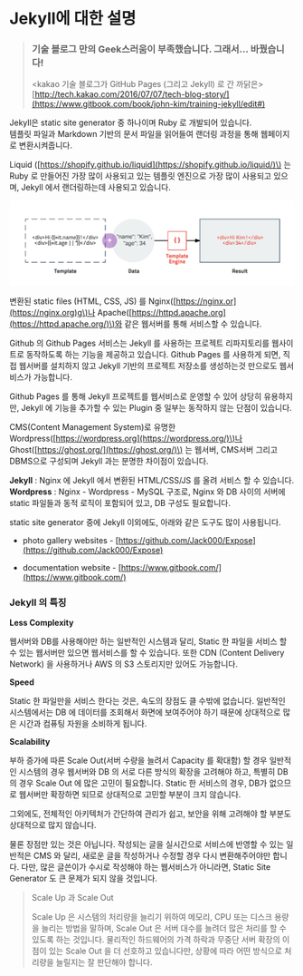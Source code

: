 # Jekyll에 대한 설명

> ### **기술 블로그 만의 Geek스러움이 부족했습니다. 그래서… 바꿨습니다!**
>
> &lt;kakao 기술 블로그가 GitHub Pages \(그리고 Jekyll\) 로 간 까닭은&gt;  
> [http://tech.kakao.com/2016/07/07/tech-blog-story/](https://www.gitbook.com/book/john-kim/training-jekyll/edit#)

Jekyll은 static site generator 중 하나이며 Ruby 로 개발되어 있습니다.  
템플릿 파일과 Markdown 기반의 문서 파일을 읽어들여 랜더링 과정을 통해 웹페이지로 변환시켜줍니다. 

Liquid \([https://shopify.github.io/liquid](https://shopify.github.io/liquid/)\) 는 Ruby 로 만들어진 가장 많이 사용되고 있는 템플릿 엔진으로 가장 많이 사용되고 있으며, Jekyll 에서 랜더링하는데 사용되고 있습니다.

![](/images/template-engine.png)

변환된 static files \(HTML, CSS, JS\) 를 Nginx\([https://nginx.or](https://nginx.org)g\)나 Apache\([https://httpd.apache.org](https://httpd.apache.org/)\)와 같은 웹서버를 통해 서비스할 수 있습니다.

Github 의 Github Pages 서비스는 Jekyll 를 사용하는 프로젝트 리파지토리를 웹사이트로 동작하도록 하는 기능을 제공하고 있습니다. Github Pages 를 사용하게 되면, 직접 웹서버를 설치하지 않고 Jekyll 기반의 프로젝트 저장소를 생성하는것 만으로도 웹서비스가 가능합니다.

Github Pages 를 통해 Jekyll 프로젝트를 웹서비스로 운영할 수 있어 상당히 유용하지만, Jekyll 에 기능을 추가할 수 있는 Plugin 중 일부는 동작하지 않는 단점이 있습니다.

CMS\(Content Management System\)로 유명한 Wordpress\([https://wordpress.org](https://wordpress.org/)\)나 Ghost\([https://ghost.org/](https://ghost.org/)\) 는 웹서버,  CMS서버 그리고 DBMS으로 구성되며 Jekyll 과는 분명한 차이점이 있습니다.

**Jekyll** : Nginx 에 Jekyll 에서 변환된 HTML/CSS/JS 를 올려 서비스 할 수 있습니다.  
**Wordpress** : Nginx - Wordpress - MySQL 구조로, Nginx 와 DB 사이의 서버에 static 파일들과 동적 로직이 포함되어 있고, DB 구성도 필요합니다.

static site generator 중에 Jekyll 이외에도, 아래와 같은 도구도 많이 사용됩니다.

* photo gallery websites - [https://github.com/Jack000/Expose](https://github.com/Jack000/Expose)

* documentation website - [https://www.gitbook.com/](https://www.gitbook.com/)

### Jekyll 의 특징

**Less Complexity**

웹서버와 DB를 사용해야만 하는 일반적인 시스템과 달리, Static 한 파일을 서비스 할 수 있는 웹서버만 있으면 웹서비스를 할 수 있습니다. 또한 CDN \(Content Delivery Network\) 을 사용하거나 AWS 의 S3 스토리지만 있어도 가능합니다.

**Speed**

Static 한 파일만을 서비스 한다는 것은, 속도의 장점도 클 수밖에 없습니다. 일반적인 시스템에서는 DB 에 데이터를 조회해서 화면에 보여주어야 하기 때문에 상대적으로 많은 시간과 컴퓨팅 자원을 소비하게 됩니다.

**Scalability**

부하 증가에 따른 Scale Out\(서버 수량을 늘려서 Capacity 를 확대함\) 할 경우 일반적인 시스템의 경우 웹서버와 DB 의 서로 다른 방식의 확장을 고려해야 하고, 특별히 DB 의 경우 Scale Out 에 많은 고민이 필요합니다. Static 한 서비스의 경우, DB가 없으므로 웹서버만 확장하면 되므로 상대적으로 고민할 부분이 크지 않습니다.

그외에도, 전체적인 아키텍처가 간단하여 관리가 쉽고, 보안을 위해 고려해야 할 부분도 상대적으로 많지 않습니다.

물론 장점만 있는 것은 아닙니다. 작성되는 글을 실시간으로 서비스에 반영할 수 있는 일반적은 CMS 와 달리, 새로운 글을 작성하거나 수정할 경우 다시 변환해주어야만 합니다. 다만, 많은 글쓴이가 수시로 작성해야 하는 웹서비스가 아니라면, Static Site Generator 도 큰 문제가 되지 않을 것입니다.

> Scale Up 과 Scale Out
>
> Scale Up 은 시스템의 처리량을 늘리기 위하여 메모리, CPU 또는 디스크 용량을 늘리는 방법을 말하며, Scale Out 은 서버 대수를 늘려더 많은 처리를 할 수 있도록 하는 것입니다. 물리적인 하드웨어의 가격 하락과 무중단 서버 확장의 이점이 있는 Scale Out 을 더 선호하고 있습니다만, 상황에 따라 어떤 방식으로 처리량을 늘릴지는 잘 판단해야 합니다.



